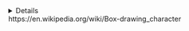 <details>
![alt text](https://github.com/S4kyt/Snake/blob/master/proj/var_01.jpg?raw=true)
![alt text](https://github.com/S4kyt/Snake/blob/master/proj/var_02.jpg?raw=true)
</details>
https://en.wikipedia.org/wiki/Box-drawing_character
